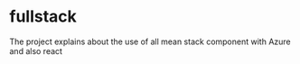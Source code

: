 # fullstack
The project explains about the use of all mean stack component with Azure and also react
